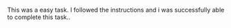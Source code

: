 This was a easy task. I followed the instructions and i was successfully able to complete this task..
